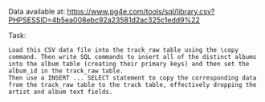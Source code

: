 Data available at:
https://www.pg4e.com/tools/sql/library.csv?PHPSESSID=4b5ea008ebc92a23581d2ac325c1edd9%22

Task:
```
Load this CSV data file into the track_raw table using the \copy command. Then write SQL commands to insert all of the distinct albums into the album table (creating their primary keys) and then set the album_id in the track_raw table.
Then use a INSERT ... SELECT statement to copy the corresponding data from the track_raw table to the track table, effectively dropping the artist and album text fields. 
```
